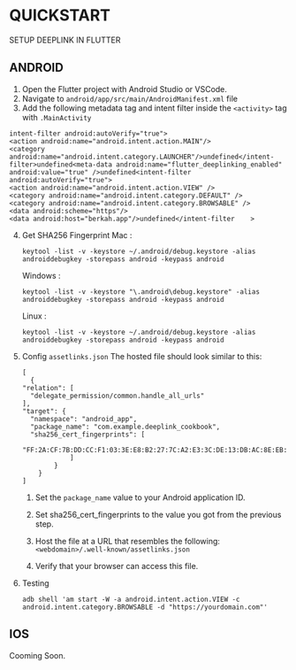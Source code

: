 # QUICKSTART

SETUP DEEPLINK IN FLUTTER


## ANDROID
1.  Open the Flutter project with Android Studio or VSCode.
2.  Navigate to  `android/app/src/main/AndroidManifest.xml`  file
3.  Add the following metadata tag and intent filter inside the  `<activity>`  tag with  `.MainActivity`
```
intent-filter android:autoVerify="true">
<action android:name="android.intent.action.MAIN"/>
<category android:name="android.intent.category.LAUNCHER"/>undefined</intent-filter>undefined<meta-data android:name="flutter_deeplinking_enabled" android:value="true" />undefined<intent-filter android:autoVerify="true">
<action android:name="android.intent.action.VIEW" />
<category android:name="android.intent.category.DEFAULT" />
<category android:name="android.intent.category.BROWSABLE" />
<data android:scheme="https"/>
<data android:host="berkah.app"/>undefined</intent-filter    >
```
4.  Get SHA256 Fingerprint
Mac :
	```
	keytool -list -v -keystore ~/.android/debug.keystore -alias androiddebugkey -storepass android -keypass android
	```
	Windows :
	```
	keytool -list -v -keystore "\.android\debug.keystore" -alias androiddebugkey -storepass android -keypass android
	```
	Linux :
	```
	keytool -list -v -keystore ~/.android/debug.keystore -alias androiddebugkey -storepass android -keypass android
	```
5. Config `assetlinks.json`
	The hosted file should look similar to this:
	```
	[
	  {
    "relation": [
      "delegate_permission/common.handle_all_urls"
    ],
    "target": {
      "namespace": "android_app",
      "package_name": "com.example.deeplink_cookbook",
      "sha256_cert_fingerprints": [
        "FF:2A:CF:7B:DD:CC:F1:03:3E:E8:B2:27:7C:A2:E3:3C:DE:13:DB:AC:8E:EB:3A:B9:72:A1:0E:26:8A:F5:EC:AF"
				]  
	        }  
	    }
	]
	```

	  1.  Set the  `package_name`  value to your Android application ID.
    
	2.  Set sha256_cert_fingerprints to the value you got from the previous step.
    
	3.  Host the file at a URL that resembles the following:  `<webdomain>/.well-known/assetlinks.json`
    
	4.  Verify that your browser can access this file.
	
6. Testing
	```
	adb shell 'am start -W -a android.intent.action.VIEW -c android.intent.category.BROWSABLE -d "https://yourdomain.com"'
	```
    

##

	
## IOS
Cooming Soon.


